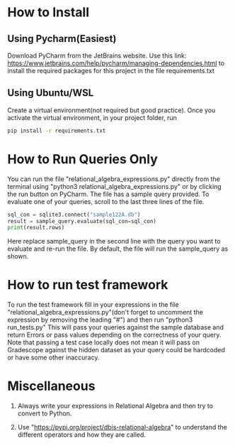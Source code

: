 # How to Install

## Using Pycharm(Easiest)

Download PyCharm from the JetBrains website. Use this link: https://www.jetbrains.com/help/pycharm/managing-dependencies.html to install the required packages for this project in the file requirements.txt

## Using Ubuntu/WSL

Create a virtual environment(not required but good practice). Once you activate the virtual environment, in your project folder, run

```bash
pip install -r requirements.txt
```

# How to Run Queries Only

You can run the file "relational_algebra_expressions.py" directly from the terminal using "python3  relational_algebra_expressions.py" or by clicking the run button on PyCharm. The file has a sample query provided. To evaluate one of your queries, scroll to the last three lines of the file.

```python
sql_con = sqlite3.connect("sample122A.db")
result = sample_query.evaluate(sql_con=sql_con)
print(result.rows)
```
Here replace sample_query in the second line with the query you want to evaluate and re-run the file. By default, the file will run the sample_query as shown.

# How to run test framework

To run the test framework fill in your expressions in the file "relational_algebra_expressions.py"(don't forget to uncomment the expression by removing the leading "#") and then run "python3 run_tests.py"
This will pass your queries against the sample database and return Errors or pass values depending on the correctness of your query. Note that passing a test case locally does not mean it will pass on Gradescope against the hidden dataset as your query could be hardcoded or have some other inaccuracy.

# Miscellaneous 

1. Always write your expressions in Relational Algebra and then try to convert to Python.

2. Use "https://pypi.org/project/dbis-relational-algebra" to understand the different operators and how they are called.


